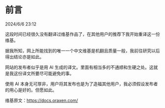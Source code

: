 # 前言

2024/6/6 23:12

这段时间已经很久没有翻译过维基作品了，在其他用户的推荐下我开始重译这一份维基。

据我所知，网上所能找到的唯一一个中文维基是机翻且质量一般，我前往研究以后得出结论亦是如此。

网站的发布者似乎是用 AI 生成的译文。里面有相当多的不通顺和生硬之处。这就是我这份译文所要尽可能避免的事。

使用 AI 本身无可厚非，用户将其发布也是为了造福其他用户，我必须假设发布者的用心是好的。但愿如此。     

维基原文：https://docs.oraxen.com/    

